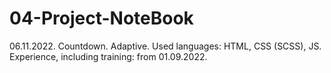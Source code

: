 # 04-Project-NoteBook
06.11.2022. Countdown. Adaptive. Used languages: HTML, CSS (SCSS), JS. Experience, including training: from 01.09.2022.
